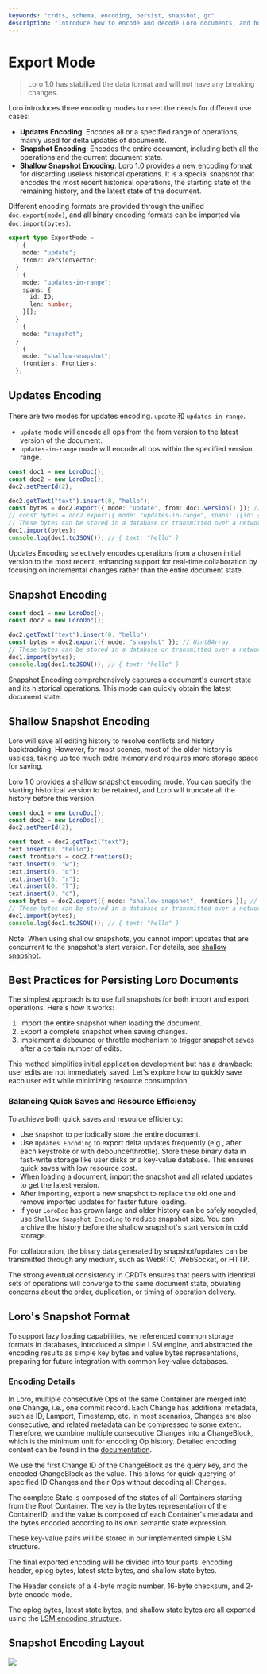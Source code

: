 ```yaml
---
keywords: "crdts, schema, encoding, persist, snapshot, gc"
description: "Introduce how to encode and decode Loro documents, and how to persist data"
---
```


# Export Mode

> Loro 1.0 has stabilized the data format and will not have any breaking
> changes.

Loro introduces three encoding modes to meet the needs for different use cases:

- **Updates Encoding**: Encodes all or a specified range of operations, mainly
  used for delta updates of documents.
- **Snapshot Encoding**: Encodes the entire document, including both all the
  operations and the current document state.
- **Shallow Snapshot Encoding**: Loro 1.0 provides a new encoding format for
  discarding useless historical operations. It is a special snapshot that
  encodes the most recent historical operations, the starting state of the
  remaining history, and the latest state of the document.

Different encoding formats are provided through the unified `doc.export(mode)`,
and all binary encoding formats can be imported via `doc.import(bytes)`.

```ts
export type ExportMode =
  | {
    mode: "update";
    from?: VersionVector;
  }
  | {
    mode: "updates-in-range";
    spans: {
      id: ID;
      len: number;
    }[];
  }
  | {
    mode: "snapshot";
  }
  | {
    mode: "shallow-snapshot";
    frontiers: Frontiers;
  };
```

## Updates Encoding

There are two modes for updates encoding. `update` 和 `updates-in-range`.

- `update` mode will encode all ops from the from version to the latest version
  of the document.
- `updates-in-range` mode will encode all ops within the specified version
  range.

```ts
const doc1 = new LoroDoc();
const doc2 = new LoroDoc();
doc2.setPeerId(2);

doc2.getText("text").insert(0, "hello");
const bytes = doc2.export({ mode: "update", from: doc1.version() }); // Uint8Array
// const bytes = doc2.export({ mode: "updates-in-range", spans: [{id: { peer: 2, counter: 0 }, len: 1}] });
// These bytes can be stored in a database or transmitted over a network.
doc1.import(bytes);
console.log(doc1.toJSON()); // { text: "hello" }
```

Updates Encoding selectively encodes operations from a chosen initial version to
the most recent, enhancing support for real-time collaboration by focusing on
incremental changes rather than the entire document state.

## Snapshot Encoding

```ts
const doc1 = new LoroDoc();
const doc2 = new LoroDoc();

doc2.getText("text").insert(0, "hello");
const bytes = doc2.export({ mode: "snapshot" }); // Uint8Array
// These bytes can be stored in a database or transmitted over a network.
doc1.import(bytes);
console.log(doc1.toJSON()); // { text: "hello" }
```

Snapshot Encoding comprehensively captures a document's current state and its
historical operations. This mode can quickly obtain the latest document state.

## Shallow Snapshot Encoding

Loro will save all editing history to resolve conflicts and history
backtracking. However, for most scenes, most of the older history is useless,
taking up too much extra memory and requires more storage space for saving.

Loro 1.0 provides a shallow snapshot encoding mode. You can specify the starting
historical version to be retained, and Loro will truncate all the history before
this version.

```ts
const doc1 = new LoroDoc();
const doc2 = new LoroDoc();
doc2.setPeerId(2);

const text = doc2.getText("text");
text.insert(0, "hello");
const frontiers = doc2.frontiers();
text.insert(0, "w");
text.insert(0, "o");
text.insert(0, "r");
text.insert(0, "l");
text.insert(0, "d");
const bytes = doc2.export({ mode: "shallow-snapshot", frontiers }); // Uint8Array
// These bytes can be stored in a database or transmitted over a network.
doc1.import(bytes);
console.log(doc1.toJSON()); // { text: "hello" }
```

Note: When using shallow snapshots, you cannot import updates that are
concurrent to the snapshot's start version. For details, see
[shallow snapshot](/docs/advanced/shallow_snapshot).

## Best Practices for Persisting Loro Documents

The simplest approach is to use full snapshots for both import and export
operations. Here's how it works:

1. Import the entire snapshot when loading the document.
2. Export a complete snapshot when saving changes.
3. Implement a debounce or throttle mechanism to trigger snapshot saves after a
   certain number of edits.

This method simplifies initial application development but has a drawback: user
edits are not immediately saved. Let's explore how to quickly save each user
edit while minimizing resource consumption.

### Balancing Quick Saves and Resource Efficiency

To achieve both quick saves and resource efficiency:

- Use `Snapshot` to periodically store the entire document.
- Use `Updates Encoding` to export delta updates frequently (e.g., after each
  keystroke or with debounce/throttle). Store these binary data in fast-write
  storage like user disks or a key-value database. This ensures quick saves with
  low resource cost.
- When loading a document, import the snapshot and all related updates to get
  the latest version.
- After importing, export a new snapshot to replace the old one and remove
  imported updates for faster future loading.
- If your `LoroDoc` has grown large and older history can be safely recycled,
  use `Shallow Snapshot Encoding` to reduce snapshot size. You can archive the
  history before the shallow snapshot's start version in cold storage.

For collaboration, the binary data generated by snapshot/updates can be
transmitted through any medium, such as WebRTC, WebSocket, or HTTP.

The strong eventual consistency in CRDTs ensures that peers with identical sets
of operations will converge to the same document state, obviating concerns about
the order, duplication, or timing of operation delivery.

## Loro's Snapshot Format

To support lazy loading capabilities, we referenced common storage formats in
databases, introduced a simple LSM engine, and abstracted the encoding results
as simple key bytes and value bytes representations, preparing for future
integration with common key-value databases.

### Encoding Details

In Loro, multiple consecutive Ops of the same Container are merged into one
Change, i.e., one commit record. Each Change has additional metadata, such as
ID, Lamport, Timestamp, etc. In most scenarios, Changes are also consecutive,
and related metadata can be compressed to some extent. Therefore, we combine
multiple consecutive Changes into a ChangeBlock, which is the minimum unit for
encoding Op history. Detailed encoding content can be found in the
[documentation](https://github.com/loro-dev/loro/blob/dev/crates/loro-internal/src/oplog/change_store/block_encode.rs).

We use the first Change ID of the ChangeBlock as the query key, and the encoded
ChangeBlock as the value. This allows for quick querying of specified ID Changes
and their Ops without decoding all Changes.

The complete State is composed of the states of all Containers starting from the
Root Container. The key is the bytes representation of the ContainerID, and the
value is composed of each Container's metadata and the bytes encoded according
to its own semantic state expression.

These key-value pairs will be stored in our implemented simple LSM structure.

The final exported encoding will be divided into four parts: encoding header,
oplog bytes, latest state bytes, and shallow state bytes.

The Header consists of a 4-byte magic number, 16-byte checksum, and 2-byte
encode mode.

The oplog bytes, latest state bytes, and shallow state bytes are all exported
using the
[LSM encoding structure](https://github.com/loro-dev/loro/blob/dev/crates/kv-store/src/lib.rs).

## Snapshot Encoding Layout

![](../advanced/shallow-imgs/image-4.png)
